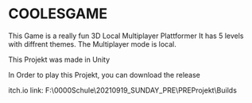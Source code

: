 # COOLESGAME
This Game is a really fun 3D Local Multiplayer Plattformer
It has 5 levels with diffrent themes.
The Multiplayer mode is local.

This Projekt was made in Unity

In Order to play this Projekt, you can download the release

itch.io link: F:\0000Schule\20210919_SUNDAY_PRE\PREProjekt\Builds
